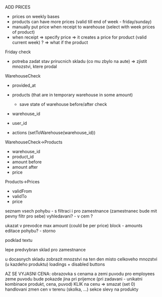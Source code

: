 ADD PRICES
- prices on weekly bases
- products can have more prices (valid till end of week - friday/sunday)
- manually put price when receipt to warehouse (select with week prices of product)
- when receipt => specify price => it creates a price for product (valid current week) ? => what if the product 

Friday check
- potreba zadat stav prirucnich skladu (co mu zbylo na aute) => zjistit mnozstvi, ktere prodal

WarehouseCheck
- provided_at
- products (that are in temporary warehouse in some amount)
  - save state of warehouse before/after check
- warehouse_id
- user_id

- actions (setToWarehouse(warehouse_id))

WarehouseCheck->Products
- warehouse_id
- product_id
- amount before
- amount after
- price


Products->Prices
- validFrom
- validTo
- price


seznam vsech pohybu - s filtraci i pro zamestnance
  (zamestnanec bude mit pevny filtr pro sebe)
  vyhledavani? - v cem ?


ukazat v prevodce max amount (could be per price)
block - amounts
editace pohybu? - storno

podklad textu

lepe predvybran sklad pro zamestnance

u docasnych skladu zobrazit mnozstvi na ten den misto celkoveho mnozstvi (u kazdeho produktu)
loadings + disabled buttons


AZ SE VYJASNI CENA:
obrazovka s cenama a zemi puvodu pro employees
zeme puvodu bude pokazde jina pri prijemce (pri zadavani - unikatni kombinace produkt, cena, puvod)
KLIK na cenu => smazat (set 0)
handlovani zmen cen v terenu (skolka, ...) sekce slevy na produkty
